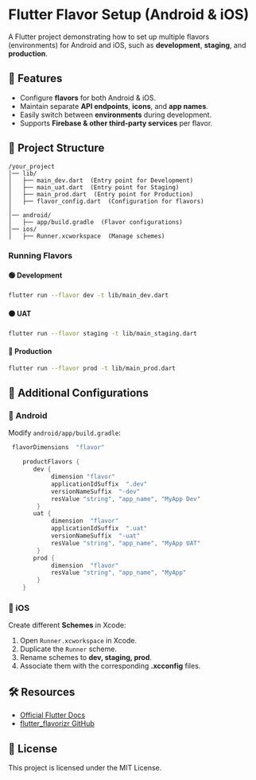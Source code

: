 # Flutter Flavor Setup (Android & iOS)

A Flutter project demonstrating how to set up multiple flavors (environments) for Android and iOS, such as **development**, **staging**, and **production**.

## 📌 Features
- Configure **flavors** for both Android & iOS.
- Maintain separate **API endpoints**, **icons**, and **app names**.
- Easily switch between **environments** during development.
- Supports **Firebase & other third-party services** per flavor.

## 📂 Project Structure
```
/your_project
│── lib/
│   ├── main_dev.dart  (Entry point for Development)
│   ├── main_uat.dart  (Entry point for Staging)
│   ├── main_prod.dart  (Entry point for Production)
│   ├── flavor_config.dart  (Configuration for flavors)
│
│── android/
│   ├── app/build.gradle  (Flavor configurations)
│── ios/
│   ├── Runner.xcworkspace  (Manage schemes)
```

### Running Flavors
#### 🟢 Development
```sh
flutter run --flavor dev -t lib/main_dev.dart
```
#### 🟠 UAT
```sh
flutter run --flavor staging -t lib/main_staging.dart
```
#### 🔴 Production
```sh
flutter run --flavor prod -t lib/main_prod.dart
```

## 🎯 Additional Configurations
### 🔹 Android
Modify `android/app/build.gradle`:
```gradle
 flavorDimensions  "flavor"

    productFlavors {
       dev {
            dimension "flavor"
            applicationIdSuffix  ".dev"
            versionNameSuffix  "-dev"
            resValue "string", "app_name", "MyApp Dev"
        }
       uat {
            dimension  "flavor"
            applicationIdSuffix  ".uat"
            versionNameSuffix  "-uat"
            resValue "string", "app_name", "MyApp UAT"
        }
       prod {
            dimension  "flavor"
            resValue "string", "app_name", "MyApp"
        }
    }

```

### 🔹 iOS
Create different **Schemes** in Xcode:
1. Open `Runner.xcworkspace` in Xcode.
2. Duplicate the `Runner` scheme.
3. Rename schemes to **dev, staging, prod**.
4. Associate them with the corresponding **.xcconfig** files.

## 🛠️ Resources
- [Official Flutter Docs](https://docs.flutter.dev/deployment/flavors/)
- [flutter_flavorizr GitHub](https://github.com/AngeloAvv/flutter_flavorizr)

## 📜 License
This project is licensed under the MIT License.

